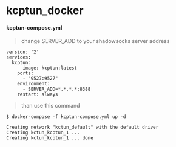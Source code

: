 # kcptun_docker

#### kcptun-compose.yml

> change SERVER_ADD to your shadowsocks server address
```
version: '2'
services:
  kcptun:
      image: kcptun:latest
    ports:
      - "9527:9527"
    environment:
      - SERVER_ADD=*.*.*.*:8388
    restart: always
```
> than use this command
```
$ docker-compose -f kcptun-compose.yml up -d

Creating network "kctun_default" with the default driver
Creating kctun_kcptun_1 ...
Creating kctun_kcptun_1 ... done
```
